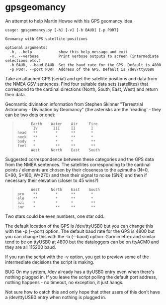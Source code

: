 # gpsgeomancy
An attempt to help Martin Howse with his GPS geomancy idea.

    usage: gpsgeomancy.py [-h] [-v] [-b BAUD] [-p PORT]

    Geomancy with GPS satellite positions

    optional arguments:
      -h, --help            show this help message and exit
      -v, --verbose         Print verbose outputs to screen (intermediate selections etc.)
      -b BAUD, --baud BAUD  Set the baud rate for the GPS. Default is 4800
      -p PORT, --port PORT  Address of the GPS. Default is /dev/ttyUSB0

Take an attached GPS (serial) and get the satellite positions and
data from the NMEA GSV sentences. Find four suitable data sets
(satellites) that correspond to the cardinal directions (North,
South, East, West) and return their data.

Geomantic divination information from Stephen Skinner "Terrestrial
Astronomy - Divination by Geomancy" (the asterisks are the
'reading' - they can be two dots or one):

>           Earth    Water    Air     Fire
>            IV       III     II       I
>     head   **        *      **       *
>     neck   **        *      **       *
>     body   *         *      *        **
>     feet   *         **     **       **
>           West     North    East    South

Suggested correspondence between these categories and the GPS data
from the NMEA sentences. The satellites corresponding to the
cardinal points / elements are chosen by their closeness to the
azimuths (N=0, E=90, S=180, W=270) and then their signal to noise
(SNR) and then if necessary their elevation (closer to 45 wins?)

>           West     North    East    South
>     prn    **        *      **       *
>     ele    **        *      **       *
>     azi    *         *      *        **
>     snr    *         **     **       **

Two stars could be even numbers, one star odd.

The default location of the GPS is /dev/ttyUSB0 but you can change
this with the -p (--port) option. The default baud rate for the GPS
is 4800 but you can change this with the -b (--baud) option. Garmin
etrex and similar tend to be on ttyUSB0 at 4800 but the dataloggers
can be on ttyACM0 and they are all 115200 baud.

If you run the script with the -v option, you get to preview some
of the intermediate decisions the script is making.

BUG On my system, /dev already has a ttyUSB0 entry even when
there's nothing plugged in. If you leave the script polling the
default port address, nothing happens - no timeout, no exception,
it just hangs.

Not sure how to catch this and only hope that other users of this
don't have a /dev/ttyUSB0 entry when nothing is plugged in.
